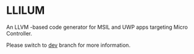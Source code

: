 # LLILUM
An LLVM -based code generator for MSIL and UWP apps targeting Micro Controller. 

Please switch to [dev](https://github.com/NETMF/llilum-pr/tree/dev) branch for more information. 
